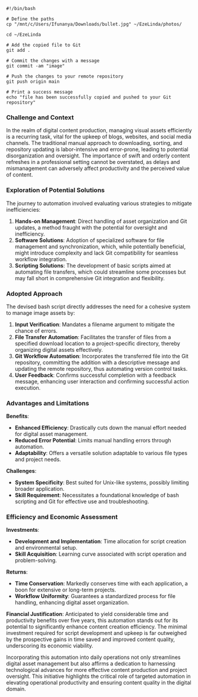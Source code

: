 ```
#!/bin/bash

# Define the paths
cp "/mnt/c/Users/Ifunanya/Downloads/bullet.jpg" ~/EzeLinda/photos/

cd ~/EzeLinda

# Add the copied file to Git
git add .

# Commit the changes with a message
git commit -am "image"

# Push the changes to your remote repository
git push origin main

# Print a success message
echo "file has been successfully copied and pushed to your Git repository"
```

### Challenge and Context

In the realm of digital content production, managing visual assets efficiently is a recurring task, vital for the upkeep of blogs, websites, and social media channels. The traditional manual approach to downloading, sorting, and repository updating is labor-intensive and error-prone, leading to potential disorganization and oversight. The importance of swift and orderly content refreshes in a professional setting cannot be overstated, as delays and mismanagement can adversely affect productivity and the perceived value of content.

### Exploration of Potential Solutions

The journey to automation involved evaluating various strategies to mitigate inefficiencies:

1. **Hands-on Management**: Direct handling of asset organization and Git updates, a method fraught with the potential for oversight and inefficiency.
2. **Software Solutions**: Adoption of specialized software for file management and synchronization, which, while potentially beneficial, might introduce complexity and lack Git compatibility for seamless workflow integration.
3. **Scripting Solutions**: The development of basic scripts aimed at automating file transfers, which could streamline some processes but may fall short in comprehensive Git integration and flexibility.

### Adopted Approach

The devised bash script directly addresses the need for a cohesive system to manage image assets by:

1. **Input Verification**: Mandates a filename argument to mitigate the chance of errors.
2. **File Transfer Automation**: Facilitates the transfer of files from a specified download location to a project-specific directory, thereby organizing digital assets effectively.
3. **Git Workflow Automation**: Incorporates the transferred file into the Git repository, committing the addition with a descriptive message and updating the remote repository, thus automating version control tasks.
4. **User Feedback**: Confirms successful completion with a feedback message, enhancing user interaction and confirming successful action execution.

### Advantages and Limitations

**Benefits**:
- **Enhanced Efficiency**: Drastically cuts down the manual effort needed for digital asset management.
- **Reduced Error Potential**: Limits manual handling errors through automation.
- **Adaptability**: Offers a versatile solution adaptable to various file types and project needs.

**Challenges**:
- **System Specificity**: Best suited for Unix-like systems, possibly limiting broader application.
- **Skill Requirement**: Necessitates a foundational knowledge of bash scripting and Git for effective use and troubleshooting.

### Efficiency and Economic Assessment

**Investments**:
- **Development and Implementation**: Time allocation for script creation and environmental setup.
- **Skill Acquisition**: Learning curve associated with script operation and problem-solving.

**Returns**:
- **Time Conservation**: Markedly conserves time with each application, a boon for extensive or long-term projects.
- **Workflow Uniformity**: Guarantees a standardized process for file handling, enhancing digital asset organization.

**Financial Justification**:
Anticipated to yield considerable time and productivity benefits over five years, this automation stands out for its potential to significantly enhance content creation efficiency. The minimal investment required for script development and upkeep is far outweighed by the prospective gains in time saved and improved content quality, underscoring its economic viability.

Incorporating this automation into daily operations not only streamlines digital asset management but also affirms a dedication to harnessing technological advances for more effective content production and project oversight. This initiative highlights the critical role of targeted automation in elevating operational productivity and ensuring content quality in the digital domain.

